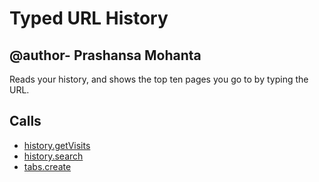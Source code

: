 
Typed URL History
=======
@author- Prashansa Mohanta
-----
Reads your history, and shows the top ten pages you go to by typing the URL.


Calls
-----

* [history.getVisits](https://developer.chrome.com/extensions/history#method-getVisits)
* [history.search](https://developer.chrome.com/extensions/history#method-search)
* [tabs.create](https://developer.chrome.com/extensions/tabs#method-create)
